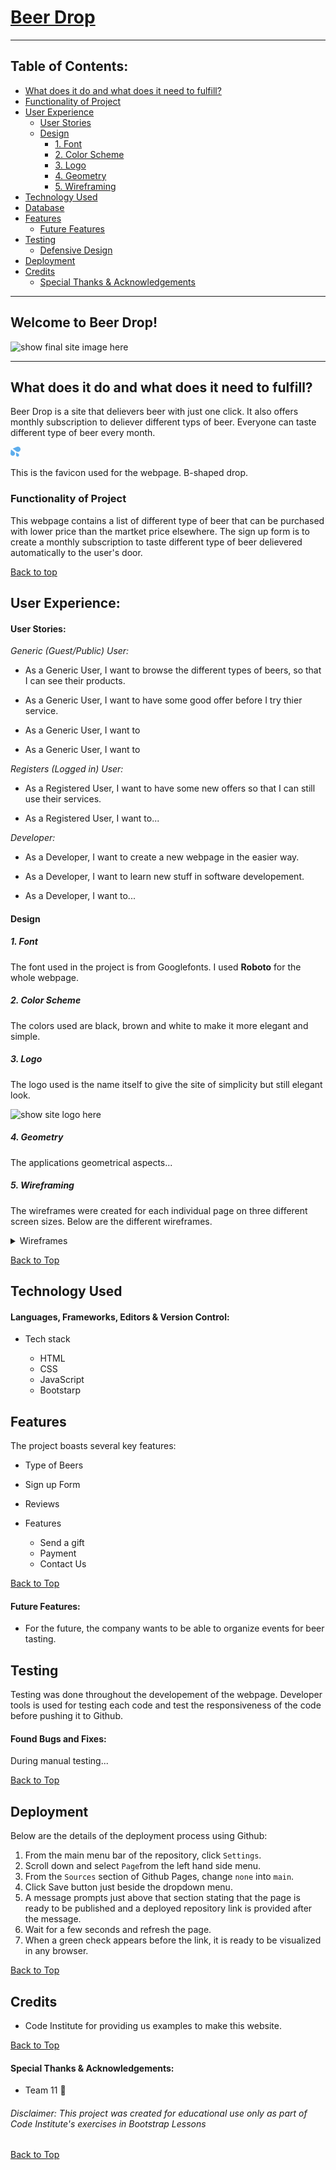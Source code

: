 # [Beer Drop](https://anamelisago.github.io/beer-drop-bs/)
***
 
## Table of Contents:
* [What does it do and what does it need to fulfill?](#what-does-it-do-and-what-does-it-need-to-fulfill)
* [Functionality of Project](#functionality-of-project)
* [User Experience](#user-experience)
   * [User Stories](#user-stories)
   * [Design](#design)
       * [1. Font](#1-font)
       * [2. Color Scheme](#2-color-scheme)
       * [3. Logo](#3-logo)
       * [4. Geometry](#4-geometry)
       * [5. Wireframing](#5-wireframing)
* [Technology Used](#technology-used)
* [Database](#database)
* [Features](#features)
   * [Future Features](#future-features)
* [Testing](#testing)
   * [Defensive Design](#defensive-design)
* [Deployment](#deployment)
* [Credits](#credits)
   * [Special Thanks & Acknowledgements](#special-thanks--acknowledgements)
 
***

## Welcome to Beer Drop!
 
![show final site image here](assets/docs/image.png)
 
***
 
## What does it do and what does it need to fulfill?

Beer Drop is a site that delievers beer with just one click. It also offers monthly subscription to deliever different typs of beer. Everyone can taste different type of beer every month. 

![The favicon used for the project](static/images/favicon-icon.png)

This is the favicon used for the webpage. B-shaped drop.

### Functionality of Project
This webpage contains a list of different type of beer that can be purchased with lower price than the martket price elsewhere. The sign up form is to create a monthly subscription to taste different type of beer delievered automatically to the user's door.
 
[Back to top](#table-of-contents)
 
## User Experience:
 
#### User Stories:
_Generic (Guest/Public) User:_
* As a Generic User, I want to browse the different types of beers, so that I can see their products.

* As a Generic User, I want to have some good offer before I try thier service.

* As a Generic User, I want to 

* As a Generic User, I want to

 
_Registers (Logged in) User:_
* As a Registered User, I want to have some new offers so that I can still use their services.

* As a Registered User, I want to...
 
_Developer:_
* As a Developer, I want to create a new webpage in the easier way.
 
* As a Developer, I want to learn new stuff in software developement.

* As a Developer, I want to...


#### Design
 
##### 1. Font
The font used in the project is from Googlefonts. I used **Roboto** for the whole webpage.
 
##### 2. Color Scheme

The colors used are black, brown and white to make it more elegant and simple.
 
##### 3. Logo
The logo used is the name itself to give the site of simplicity but still elegant look.
 
![show site logo here](assets/docs/image.png)
 
##### 4. Geometry
 
The applications geometrical aspects...
 
##### 5. Wireframing
 
The wireframes were created for each individual page on three different screen sizes. Below are the different wireframes.
 
<details>
<summary>Wireframes</summary>
 
</details>
 
[Back to Top](#table-of-contents)
 
## Technology Used
 
#### Languages, Frameworks, Editors & Version Control:
 
* Tech stack

   * HTML
   * CSS
   * JavaScript
   * Bootstarp
 
## Features
 
The project boasts several key features:

* Type of Beers

* Sign up Form

* Reviews

* Features
   * Send a gift
   * Payment
   * Contact Us
 
[Back to Top](#table-of-contents)
 
#### Future Features:
 
* For the future, the company wants to be able to organize events for beer tasting.

## Testing
 
Testing was done throughout the developement of the webpage. Developer tools is used for testing each code and test the responsiveness of the code before pushing it to Github. 
 
#### Found Bugs and Fixes:
 
During manual testing...
 
[Back to Top](#table-of-contents)
 

 
## Deployment
 
Below are the details of the deployment process using Github:
1. From the main menu bar of the repository, click `Settings`.
2. Scroll down and select `Page`from the left hand side menu.
3. From the `Sources` section of Github Pages, change `none` into `main`.
4. Click Save button just beside the dropdown menu.
5. A message prompts just above that section stating that the page is ready to be published and a deployed repository link is provided after the message.
6. Wait for a few seconds and refresh the page.
7. When a green check appears before the link, it is ready to be visualized in any browser.
 
[Back to Top](#table-of-contents)
 
## Credits
 
* Code Institute for providing us examples to make this website.
 
[Back to Top](#table-of-contents)
 
#### Special Thanks & Acknowledgements:
 
* Team 11 🤜
 
###### <i>Disclaimer: This project was created for educational use only as part of Code Institute's exercises in Bootstrap Lessons</i>
 
[Back to Top](#table-of-contents)
